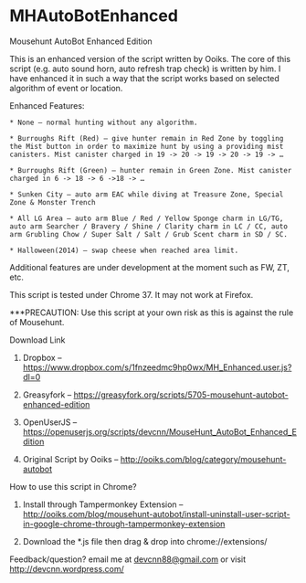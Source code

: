 MHAutoBotEnhanced
=================

Mousehunt AutoBot Enhanced Edition

This is an enhanced version of the script written by Ooiks.
The core of this script (e.g. auto sound horn, auto refresh trap check) is written by him.
I have enhanced it in such a way that the script works based on selected algorithm of event or location.

Enhanced Features:

	* None – normal hunting without any algorithm.

	* Burroughs Rift (Red) – give hunter remain in Red Zone by toggling the Mist button in order to maximize hunt by using a providing mist canisters. Mist canister charged in 19 -> 20 -> 19 -> 20 -> 19 -> …

	* Burroughs Rift (Green) – hunter remain in Green Zone. Mist canister charged in 6 -> 18 -> 6 ->18 -> …

	* Sunken City – auto arm EAC while diving at Treasure Zone, Special Zone & Monster Trench

	* All LG Area – auto arm Blue / Red / Yellow Sponge charm in LG/TG, auto arm Searcher / Bravery / Shine / Clarity charm in LC / CC, auto arm Grubling Chow / Super Salt / Salt / Grub Scent charm in SD / SC.

	* Halloween(2014) – swap cheese when reached area limit.

Additional features are under development at the moment such as FW, ZT, etc.

This script is tested under Chrome 37. It may not work at Firefox.

***PRECAUTION: Use this script at your own risk as this is against the rule of Mousehunt.

Download Link

1. Dropbox – https://www.dropbox.com/s/1fnzeedmc9hp0wx/MH_Enhanced.user.js?dl=0

2. Greasyfork – https://greasyfork.org/scripts/5705-mousehunt-autobot-enhanced-edition

3. OpenUserJS – https://openuserjs.org/scripts/devcnn/MouseHunt_AutoBot_Enhanced_Edition

4. Original Script by Ooiks – http://ooiks.com/blog/category/mousehunt-autobot


How to use this script in Chrome?

1. Install through Tampermonkey Extension – http://ooiks.com/blog/mousehunt-autobot/install-uninstall-user-script-in-google-chrome-through-tampermonkey-extension

2. Download the *.js file then drag & drop into chrome://extensions/

 

Feedback/question? email me at devcnn88@gmail.com or visit http://devcnn.wordpress.com/
